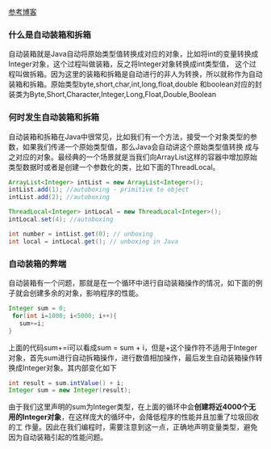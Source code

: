 [参考博客](https://droidyue.com/blog/2015/04/07/autoboxing-and-autounboxing-in-java/)

### 什么是自动装箱和拆箱

自动装箱就是Java自动将原始类型值转换成对应的对象，比如将int的变量转换成Integer对象，这个过程叫做装箱，反之将Integer对象转换成int类型值，
这个过程叫做拆箱。因为这里的装箱和拆箱是自动进行的非人为转换，所以就称作为自动装箱和拆箱。原始类型byte,short,char,int,long,float,double
和boolean对应的封装类为Byte,Short,Character,Integer,Long,Float,Double,Boolean

### 何时发生自动装箱和拆箱

自动装箱和拆箱在Java中很常见，比如我们有一个方法，接受一个对象类型的参数，如果我们传递一个原始类型值，那么Java会自动讲这个原始类型值转换
成与之对应的对象。最经典的一个场景就是当我们向ArrayList这样的容器中增加原始类型数据时或者是创建一个参数化的类，比如下面的ThreadLocal。

```java
ArrayList<Integer> intList = new ArrayList<Integer>();
intList.add(1); //autoboxing - primitive to object
intList.add(2); //autoboxing

ThreadLocal<Integer> intLocal = new ThreadLocal<Integer>();
intLocal.set(4); //autoboxing

int number = intList.get(0); // unboxing
int local = intLocal.get(); // unboxing in Java
```

### 自动装箱的弊端

自动装箱有一个问题，那就是在一个循环中进行自动装箱操作的情况，如下面的例子就会创建多余的对象，影响程序的性能。

```java
Integer sum = 0;
 for(int i=1000; i<5000; i++){
   sum+=i;
}
```

上面的代码sum+=i可以看成sum = sum + i，但是+这个操作符不适用于Integer对象，首先sum进行自动拆箱操作，进行数值相加操作，最后发生自动装箱操作转
换成Integer对象。其内部变化如下

```java
int result = sum.intValue() + i;
Integer sum = new Integer(result);
```

由于我们这里声明的sum为Integer类型，在上面的循环中会**创建将近4000个无用的Integer对象**，在这样庞大的循环中，会降低程序的性能并且加重了垃圾回收的工
作量。因此在我们编程时，需要注意到这一点，正确地声明变量类型，避免因为自动装箱引起的性能问题。
